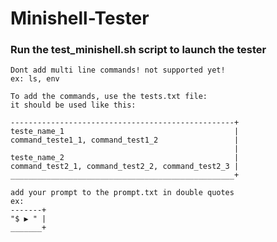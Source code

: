 # Minishell-Tester

### Run the test_minishell.sh script to launch the tester 
```
Dont add multi line commands! not supported yet!
ex: ls, env
```

```
To add the commands, use the tests.txt file:
it should be used like this:

--------------------------------------------------+
teste_name_1                                      |
command_teste1_1, command_test1_2                 |
                                                  |
teste_name_2                                      |
command_test2_1, command_test2_2, command_test2_3 |
__________________________________________________+
```

```
add your prompt to the prompt.txt in double quotes
ex: 
-------+
"$ ▶ " |
_______+
```
